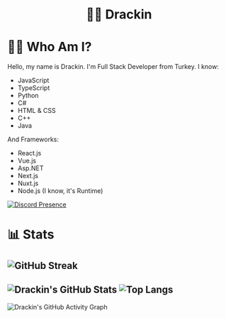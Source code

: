 <h1 align="center">👨‍💻 Drackin</h1>

# 🦸‍♂️ Who Am I?
Hello, my name is Drackin. I'm Full Stack Developer from Turkey. I know:
- JavaScript
- TypeScript
- Python
- C#
- HTML & CSS
- C++
- Java

And Frameworks:

- React.js
- Vue.js
- Asp.NET
- Next.js
- Nuxt.js
- Node.js (I know, it's Runtime)

[![Discord Presence](https://lanyard-profile-readme.vercel.app/api/607507574018801664)](https://discord.com/users/607507574018801664)
# 📊 Stats

![GitHub Streak](https://github-readme-streak-stats.herokuapp.com/?user=Drackin&theme=dark)
---
![Drackin's GitHub Stats](https://github-readme-stats.vercel.app/api?username=Drackin&show_icons=true&theme=react)
![Top Langs](https://github-readme-stats.vercel.app/api/top-langs/?username=Drackin&layout=compact&theme=react)
---
![Drackin's GitHub Activity Graph](https://activity-graph.herokuapp.com/graph?username=Drackin&theme=react-dark)
